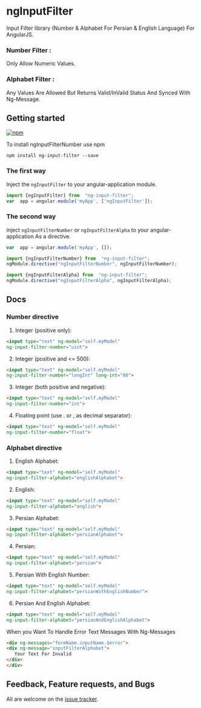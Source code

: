 
# ngInputFilter

Input Filter library (Number & Alphabet For Persian & English Language) For AngularJS.

### Number Filter : 
Only Allow Numeric Values.


### Alphabet Filter : 
Any Values Are Allowed But Returns Valid/InValid Status And Synced With Ng-Message.


  

## Getting started



[![npm](https://img.shields.io/npm/v/ng-input-filter?style=flat-square)](https://www.npmjs.com/package/ng-input-filter)

To install ngInputFilterNumber use npm
```
npm install ng-input-filter --save
```
### The first way

Inject the `ngInputFilter` to  your angular-application module.

```javascript
import {ngInputFilter} from  "ng-input-filter";
var  app = angular.module('myApp', ['ngInputFilter']);
```
### The second way

inject `ngInputFilterNumber` or `ngInputFilterAlpha` to  your angular-application As a directive.

```javascript
var  app = angular.module('myApp', []);

import {ngInputFilterNumber} from  "ng-input-filter";
ngModule.directive("ngInputFilterNumber", ngInputFilterNumber);

import {ngInputFilterAlpha} from  "ng-input-filter";
ngModule.directive("ngInputFilterAlpha", ngInputFilterAlpha);
```


## Docs
### Number directive

 1. Integer (positive only):
 ```html
<input type="text" ng-model="self.myModel"
ng-input-filter-number="uint">
```

 2. Integer (positive and <= 500):
 ```html
<input type="text" ng-model="self.myModel"
ng-input-filter-number="longInt" long-int="80">
```

 3. Integer (both positive and negative):
 ```html
<input type="text" ng-model="self.myModel"
ng-input-filter-number="int">
```

 4. Floating point (use . or , as decimal separator):
 ```html
<input type="text" ng-model="self.myModel"
ng-input-filter-number="float">
```

  ### Alphabet directive

 1. English Alphabet:
 ```html
<input type="text" ng-model="self.myModel"
ng-input-filter-alphabet="englishAlphabet">
```

 2. English:
 ```html
<input type="text" ng-model="self.myModel"
ng-input-filter-alphabet="english">
```

 3. Persian Alphabet:
 ```html
<input type="text" ng-model="self.myModel"
ng-input-filter-alphabet="persianAlphabet">
```

 4. Persian:
 ```html
<input type="text" ng-model="self.myModel"
ng-input-filter-alphabet="persian">
```

 5. Persian With English Number:
 ```html
<input type="text" ng-model="self.myModel"
ng-input-filter-alphabet="persianWithEnglishNumber">
```

 6. Persian And English Alphabet:
 ```html
<input type="text" ng-model="self.myModel"
ng-input-filter-alphabet="persianAndEnglishAlphabet">
```

When you Want To Handle Error Text Messages With Ng-Messages
 ```html
<div ng-messages="formName.inputName.$error">
<div ng-message="inputFilterAlphabet">
	Your Text For Invalid
</div>
</div>
```



## Feedback, Feature requests, and Bugs
All are welcome on the [issue tracker](https://github.com/A20Group/ng-input-filter/issues).